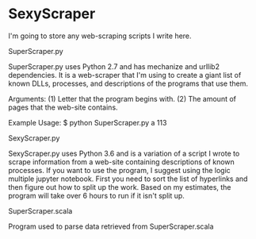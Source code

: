 # SexyScraper
I'm going to store any web-scraping scripts I write here. 

SuperScraper.py

SuperScraper.py uses Python 2.7 and has mechanize and urllib2 dependencies. It is a web-scraper that I'm using to create a giant list of known DLLs, processes, and descriptions of the programs that use them. 

Arguments: 
(1) Letter that the program begins with.
(2) The amount of pages that the web-site contains. 

Example Usage:
$ python SuperScraper.py a 113

SexyScraper.py

SexyScraper.py uses Python 3.6 and is a variation of a script I wrote to scrape information from a web-site containing descriptions of known processes. If you want to use the program, I suggest using the logic multiple jupyter notebook. First you need to sort the list of hyperlinks and then figure out how to split up the work. Based on my estimates, the program will take over 6 hours to run if it isn't split up.

SuperScraper.scala

Program used to parse data retrieved from SuperScraper.scala
